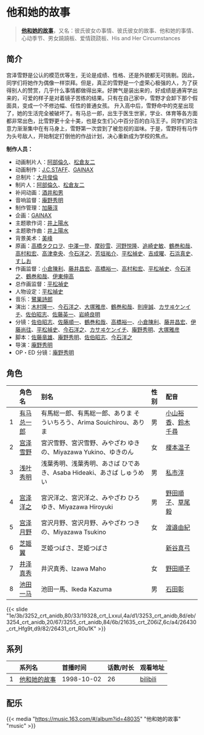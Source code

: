 # 他和她的故事


> <u>**[他和她的故事](https://bgm.tv/subject/2049)**</u>，又名：彼氏彼女の事情、彼氏彼女的故事、他和她的事情、心动季节、男女蹺蹺板、爱情跷跷板、His and Her Circumstances

## 简介

宫泽雪野是公认的模范优等生，无论是成绩、性格、还是外貌都无可挑剔。因此，同学们将她作为偶像一样崇拜。但是，真正的雪野是一个虚荣心极强的人，为了获得别人的赞赏，几乎什么事情都做得出来。好脾气是装出来的，好成绩是通宵学出来的，可爱的样子是对着镜子苦练的结果。只有在自己家中，雪野才会卸下那个假面具，变成一个不修边幅、任性的普通女孩。
升入高中后，雪野命中的克星出现了，她的生活完全被破坏了。有马总一郎，出生于医生世家，学业、体育等各方面都非常出色，比雪野更十全十美，也是女生们心中百分百的白马王子。同学们的注意力渐渐集中在有马身上，雪野第一次尝到了被忽视的滋味。于是，雪野将有马作为头号敌人，开始制定打倒他的作战计划，决心重新成为学校的焦点。

**制作人员：**
- 动画制片人：[阿部倫久](https://bgm.tv/person/1355)、[松倉友二](https://bgm.tv/person/2654)
- 动画制作：[J.C.STAFF](https://bgm.tv/person/390)、[GAINAX](https://bgm.tv/person/93)
- 总制片：[大月俊倫](https://bgm.tv/person/1061)
- 制片人：[阿部倫久](https://bgm.tv/person/1355)、[松倉友二](https://bgm.tv/person/2654)
- 补间动画：[酒井和男](https://bgm.tv/person/11837)
- 音响监督：[庵野秀明](https://bgm.tv/person/94)
- 制作管理：[加藤淳](https://bgm.tv/person/35923)
- 企画：[GAINAX](https://bgm.tv/person/93)
- 主题歌作词：[井上陽水](https://bgm.tv/person/20330)
- 主题歌作曲：[井上陽水](https://bgm.tv/person/20330)
- 背景美术：[美峰](https://bgm.tv/person/27305)
- 原画：[高橋タクロヲ](https://bgm.tv/person/3346)、[中澤一登](https://bgm.tv/person/596)、[摩砂雪](https://bgm.tv/person/254)、[河野悦隆](https://bgm.tv/person/1265)、[追崎史敏](https://bgm.tv/person/1165)、[鶴巻和哉](https://bgm.tv/person/410)、[高村和宏](https://bgm.tv/person/396)、[高津幸央](https://bgm.tv/person/22377)、[今石洋之](https://bgm.tv/person/1755)、[芳垣祐介](https://bgm.tv/person/11388)、[平松禎史](https://bgm.tv/person/1756)、[吉成曜](https://bgm.tv/person/9752)、[石浜真史](https://bgm.tv/person/1370)、[すしお](https://bgm.tv/person/2649)
- 作画监督：[小倉陳利](https://bgm.tv/person/11403)、[藤井昌宏](https://bgm.tv/person/2595)、[高橋裕一](https://bgm.tv/person/3491)、[高村和宏](https://bgm.tv/person/396)、[平松禎史](https://bgm.tv/person/1756)、[今石洋之](https://bgm.tv/person/1755)、[鶴巻和哉](https://bgm.tv/person/410)、[伊東伸高](https://bgm.tv/person/3164)
- 总作画监督：[平松禎史](https://bgm.tv/person/1756)
- 人物设定：[平松禎史](https://bgm.tv/person/1756)
- 音乐：[鷺巣詩郎](https://bgm.tv/person/95)
- 演出：[木村隆一](https://bgm.tv/person/3369)、[今石洋之](https://bgm.tv/person/1755)、[大塚雅彦](https://bgm.tv/person/760)、[鶴巻和哉](https://bgm.tv/person/410)、[則座誠](https://bgm.tv/person/3121)、[カサヰケンイチ](https://bgm.tv/person/1504)、[佐伯昭志](https://bgm.tv/person/395)、[佐藤英一](https://bgm.tv/person/2014)、[岩崎良明](https://bgm.tv/person/150)
- 分镜：[佐伯昭志](https://bgm.tv/person/395)、[佐藤順一](https://bgm.tv/person/456)、[鶴巻和哉](https://bgm.tv/person/410)、[高橋裕一](https://bgm.tv/person/3491)、[小倉陳利](https://bgm.tv/person/11403)、[藤井昌宏](https://bgm.tv/person/2595)、[伊藤尚往](https://bgm.tv/person/943)、[平松禎史](https://bgm.tv/person/1756)、[今石洋之](https://bgm.tv/person/1755)、[カサヰケンイチ](https://bgm.tv/person/1504)、[庵野秀明](https://bgm.tv/person/94)、[大塚雅彦](https://bgm.tv/person/760)
- 脚本：[佐藤竜雄](https://bgm.tv/person/548)、[庵野秀明](https://bgm.tv/person/94)、[佐伯昭志](https://bgm.tv/person/395)、[今石洋之](https://bgm.tv/person/1755)
- 导演：[庵野秀明](https://bgm.tv/person/94)
- OP・ED 分镜：[庵野秀明](https://bgm.tv/person/94)

## 角色

|     |   角色名   |   别名  | 性别 |  配音  |
|:--- |:------  |:----      |:---  |:--   |
| 1 | [有马总一郎](https://bgm.tv/character/3252) | 有馬総一郎、有馬総一郎、ありま そういちろう、Arima Souichirou、ありま | 男 | [小山裕香](https://bgm.tv/person/3856)、[鈴木千尋](https://bgm.tv/person/3903) |
| 2 | [宫泽雪野](https://bgm.tv/character/19328) | 宮沢雪野、宮沢雪野、みやざわ ゆきの、Miyazawa Yukino、ゆきのん | 女 | [榎本温子](https://bgm.tv/person/4013) |
| 3 | [浅叶秀明](https://bgm.tv/character/3253) | 浅葉秀明、浅葉秀明、あさば ひであき、Asaba Hideaki、あさば しゅうめい | 男 | [私市淳](https://bgm.tv/person/3883) |
| 4 | [宫泽洋之](https://bgm.tv/character/3254) | 宮沢洋之、宮沢洋之、みやざわ ひろゆき、Miyazawa Hiroyuki | 男 | [野田順子](https://bgm.tv/person/3905)、[草尾毅](https://bgm.tv/person/4115) |
| 5 | [宫泽月野](https://bgm.tv/character/3255) | 宮沢月野、宮沢月野、みやざわ つきの、Miyazawa Tsukino | 女 | [渡邉由紀](https://bgm.tv/person/3973) |
| 6 | [芝姬翼](https://bgm.tv/character/21635) | 芝姫つばさ、芝姫つばさ |  | [新谷真弓](https://bgm.tv/person/4318) |
| 7 | [井泽真秀](https://bgm.tv/character/26430) | 井沢真秀、Izawa Maho | 女 | [野田順子](https://bgm.tv/person/3905) |
| 8 | [池田一马](https://bgm.tv/character/26431) | 池田一馬、Ikeda Kazuma | 男 | [石田彰](https://bgm.tv/person/3927) |

{{< slide "1e/3b/3252_crt_anidb,80/33/19328_crt_Lxxul,4a/d1/3253_crt_anidb,8d/eb/3254_crt_anidb,20/67/3255_crt_anidb,84/6b/21635_crt_Z06iZ,6c/a4/26430_crt_Hfg9t,d9/82/26431_crt_R0u1K" >}}

## 系列

|     | 系列名    | 首播时间       | 话数/时长 | 观看地址                                                      |
|:----|:-------|:-----------|:------|:----------------------------------------------------------|
| 1   |[他和她的故事](https://bgm.tv/subject/2049)| 1998-10-02 | 26    | [bilibili](https://www.bilibili.com/bangumi/play/ep82741) |

## 配乐

{{< media "https://music.163.com/#/album?id=48035" 
"他和她的故事" 
"music" >}}

        
